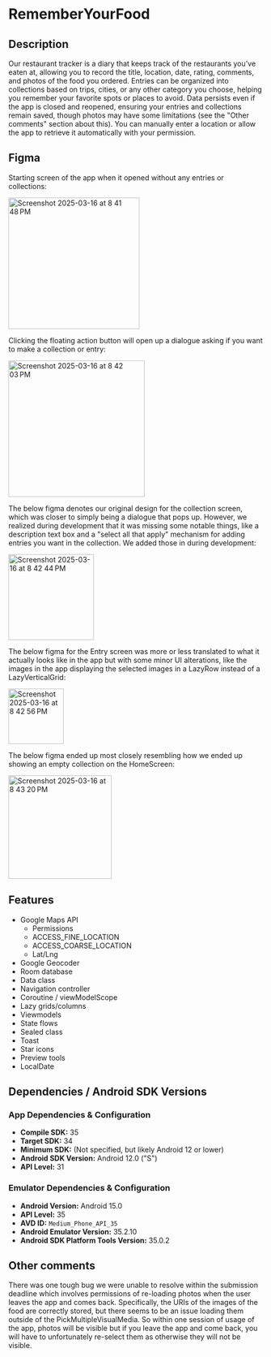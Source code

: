 # RememberYourFood

## Description
Our restaurant tracker is a diary that keeps track of the restaurants you’ve eaten at, allowing you to record the title, location, date, rating, comments, and photos of the food you ordered. Entries can be organized into collections based on trips, cities, or any other category you choose, helping you remember your favorite spots or places to avoid. Data persists even if the app is closed and reopened, ensuring your entries and collections remain saved, though photos may have some limitations (see the "Other comments" section about this). You can manually enter a location or allow the app to retrieve it automatically with your permission.

## Figma

Starting screen of the app when it opened without any entries or collections:

<img width="259" alt="Screenshot 2025-03-16 at 8 41 48 PM" src="https://github.com/user-attachments/assets/52343513-d944-4906-b7d3-1556d0675e49" />

Clicking the floating action button will open up a dialogue asking if you want to make a collection or entry:

<img width="269" alt="Screenshot 2025-03-16 at 8 42 03 PM" src="https://github.com/user-attachments/assets/72ed5781-9f91-4ae4-80e6-513dc6967d9a" />

The below figma denotes our original design for the collection screen, which was closer to simply being a dialogue that pops up. However, we realized during development that it was missing some notable things, like a description text box and a "select all that apply" mechanism for adding entries you want in the collection. We added those in during development:

<img width="169" alt="Screenshot 2025-03-16 at 8 42 44 PM" src="https://github.com/user-attachments/assets/f5686fec-a65d-4e3a-a450-b11fd6359af1" />

The below figma for the Entry screen was more or less translated to what it actually looks like in the app but with some minor UI alterations, like the images in the app displaying the selected images in a LazyRow instead of a LazyVerticalGrid:

<img width="109" alt="Screenshot 2025-03-16 at 8 42 56 PM" src="https://github.com/user-attachments/assets/7d4245ff-266a-4909-9b4e-4bc084c3c527" />

The below figma ended up most closely resembling how we ended up showing an empty collection on the HomeScreen:

<img width="204" alt="Screenshot 2025-03-16 at 8 43 20 PM" src="https://github.com/user-attachments/assets/95d60b80-84f1-4746-a24d-d99d143db551" />


## Features 
- Google Maps API
   - Permissions
   - ACCESS_FINE_LOCATION
   - ACCESS_COARSE_LOCATION
   - Lat/Lng
- Google Geocoder
- Room database
- Data class
- Navigation controller
- Coroutine / viewModelScope
- Lazy grids/columns
- Viewmodels
- State flows
- Sealed class
- Toast
- Star icons
- Preview tools
- LocalDate

## Dependencies / Android SDK Versions

### App Dependencies & Configuration
- **Compile SDK:** 35  
- **Target SDK:** 34  
- **Minimum SDK:** (Not specified, but likely Android 12 or lower)  
- **Android SDK Version:** Android 12.0 ("S")  
- **API Level:** 31  

### Emulator Dependencies & Configuration
- **Android Version:** Android 15.0  
- **API Level:** 35  
- **AVD ID:** `Medium_Phone_API_35`  
- **Android Emulator Version:** 35.2.10  
- **Android SDK Platform Tools Version:** 35.0.2  

## Other comments

There was one tough bug we were unable to resolve within the submission deadline which involves permissions of re-loading photos when the user leaves the app and comes back. Specifically, the URIs of the images of the food are correctly stored, but there seems to be an issue loading them outside of the PickMultipleVisualMedia. So within one session of usage of the app, photos will be visible but if you leave the app and come back, you will have to unfortunately re-select them as otherwise they will not be visible. 
